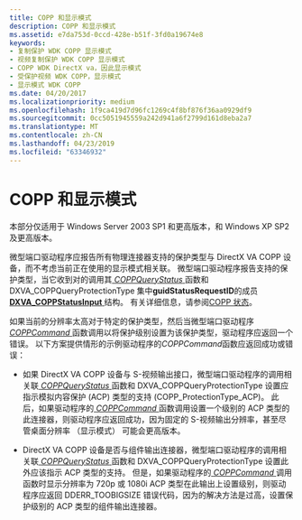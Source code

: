 ```yaml
---
title: COPP 和显示模式
description: COPP 和显示模式
ms.assetid: e7da753d-0ccd-428e-b51f-3fd0a19674e8
keywords:
- 复制保护 WDK COPP 显示模式
- 视频复制保护 WDK COPP 显示模式
- COPP WDK DirectX va，因此显示模式
- 受保护视频 WDK COPP，显示模式
- 显示模式 WDK COPP
ms.date: 04/20/2017
ms.localizationpriority: medium
ms.openlocfilehash: 1f9ca419d7d96fc1269c4f8bf876f36aa0929df9
ms.sourcegitcommit: 0cc5051945559a242d941a6f2799d161d8eba2a7
ms.translationtype: MT
ms.contentlocale: zh-CN
ms.lasthandoff: 04/23/2019
ms.locfileid: "63346932"
---
```

# <a name="copp-and-display-modes"></a>COPP 和显示模式


本部分仅适用于 Windows Server 2003 SP1 和更高版本，和 Windows XP SP2 及更高版本。

微型端口驱动程序应报告所有物理连接器支持的保护类型与 DirectX VA COPP 设备，而不考虑当前正在使用的显示模式相关联。 微型端口驱动程序报告支持的保护类型，当它收到对的调用其[ *COPPQueryStatus* ](https://msdn.microsoft.com/library/windows/hardware/ff539652)函数和 DXVA\_COPPQueryProtectionType 集中**guidStatusRequestID**的成员[ **DXVA\_COPPStatusInput** ](https://msdn.microsoft.com/library/windows/hardware/ff563899)结构。 有关详细信息，请参阅[COPP 状态](copp-status.md)。

如果当前的分辨率太高对于特定的保护类型，然后当微型端口驱动程序[ *COPPCommand* ](https://msdn.microsoft.com/library/windows/hardware/ff539642)函数调用以将保护级别设置为该保护类型，驱动程序应返回一个错误。 以下方案提供情形的示例驱动程序的*COPPCommand*函数应返回成功或错误：

-   如果 DirectX VA COPP 设备与 S-视频输出接口，微型端口驱动程序的调用相关联[ *COPPQueryStatus* ](https://msdn.microsoft.com/library/windows/hardware/ff539652)函数和 DXVA\_COPPQueryProtectionType 设置应指示模拟内容保护 (ACP) 类型的支持 (COPP\_ProtectionType\_ACP)。 此后，如果驱动程序的[ *COPPCommand* ](https://msdn.microsoft.com/library/windows/hardware/ff539642)函数调用设置一个级别的 ACP 类型的此连接器，则驱动程序应返回成功，因为固定的 S-视频输出分辨率，甚至尽管桌面分辨率 （显示模式） 可能会更高版本。

-   DirectX VA COPP 设备是否与组件输出连接器，微型端口驱动程序的调用相关联[ *COPPQueryStatus* ](https://msdn.microsoft.com/library/windows/hardware/ff539652)函数和 DXVA\_COPPQueryProtectionType 设置此外应该指示 ACP 类型的支持。 但是，如果驱动程序的[ *COPPCommand* ](https://msdn.microsoft.com/library/windows/hardware/ff539642)调用函数时显示分辨率为 720p 或 1080i ACP 类型在此输出上设置级别，则驱动程序应返回 DDERR\_TOOBIGSIZE 错误代码，因为的解决方法是过高，设置保护级别的 ACP 类型的组件输出连接器。

 

 






